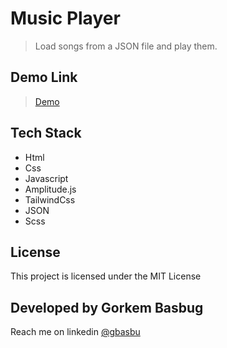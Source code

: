 # Music Player

> Load songs from a JSON file and play them.

## Demo Link

> [Demo](https://music-player-five-virid.vercel.app)

## Tech Stack

- Html
- Css
- Javascript
- Amplitude.js
- TailwindCss
- JSON
- Scss

## License

This project is licensed under the MIT License

## Developed by Gorkem Basbug

Reach me on linkedin [@gbasbu](https://www.linkedin.com/in/gbasbu/)
